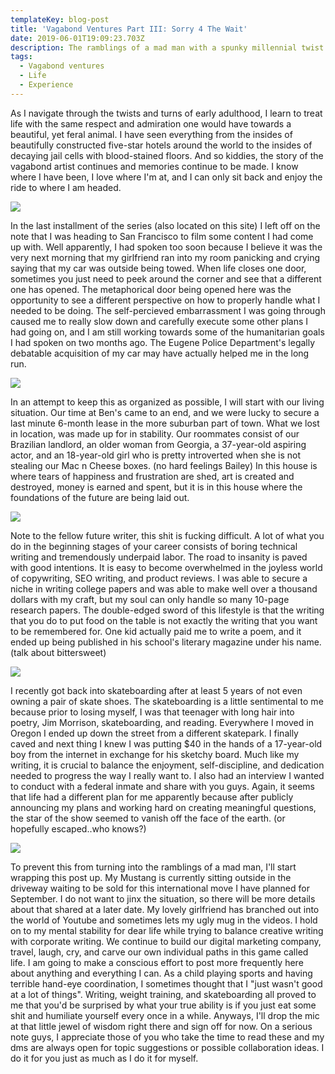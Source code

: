 ```yaml
---
templateKey: blog-post
title: 'Vagabond Ventures Part III: Sorry 4 The Wait'
date: 2019-06-01T19:09:23.703Z
description: The ramblings of a mad man with a spunky millennial​ twist
tags:
  - Vagabond ventures
  - Life
  - Experience
---
```

As I navigate through the twists and turns of early adulthood, I learn to treat life with the same respect and admiration one would have towards a beautiful, yet feral animal. I have seen everything from the insides of beautifully constructed five-star hotels around the world to the insides of decaying jail cells with blood-stained floors. And so kiddies, the story of the vagabond artist continues and memories continue to be made. I know where I have been, I love where I'm at, and I can only sit back and enjoy the ride to where I am headed.

![](/img/img_7977.jpeg)

In the last installment of the series (also located on this site) I left off on the note that I was heading to San Francisco to film some content I had come up with. Well apparently, I had spoken too soon because I believe it was the very next morning that my girlfriend ran into my room panicking and crying saying that my car was outside being towed. When life closes one door, sometimes you just need to peek around the corner and see that a different one has opened. The metaphorical door being opened here was the opportunity to see a different perspective on how to properly handle what I needed to be doing. The self-percieved embarrassment I was going through caused me to really slow down and carefully execute some other plans I had going on, and I am still working towards some of the humanitarian goals I had spoken on two months ago. The Eugene Police Department's legally debatable acquisition of my car may have actually helped me in the long run. 

![](/img/img_7702.jpeg)

In an attempt to keep this as organized as possible, I will start with our living situation. Our time at Ben's came to an end, and we were lucky to secure a last minute 6-month lease in the more suburban part of town. What we lost in location, was made up for in stability. Our roommates consist of our Brazilian landlord, an older woman from Georgia, a 37-year-old aspiring actor, and an 18-year-old girl who is pretty introverted when she is not stealing our Mac n Cheese boxes. (no hard feelings Bailey) In this house is where tears of happiness and frustration are shed, art is created and destroyed, money is earned and spent, but it is in this house where the foundations of the future are being laid out. 

![](/img/img_3993.jpeg)

 Note to the fellow future writer, this shit is fucking difficult. A lot of what you do in the beginning stages of your career consists of boring technical writing and tremendously underpaid labor. The road to insanity is paved with good intentions. It is easy to become overwhelmed in the joyless world of copywriting, SEO writing, and product reviews. I was able to secure a niche in writing college papers and was able to make well over a thousand dollars with my craft, but my soul can only handle so many 10-page research papers. The double-edged sword of this lifestyle is that the writing that you do to put food on the table is not exactly the writing that you want to be remembered for. One kid actually paid me to write a poem, and it ended up being published in his school's literary magazine under his name. (talk about bittersweet)

![](/img/img_3532.jpeg)

 I recently got back into skateboarding after at least 5 years of not even owning a pair of skate shoes. The skateboarding is a little sentimental to me because prior to losing myself, I was that teenager with long hair into poetry, Jim Morrison, skateboarding, and reading. Everywhere I moved in Oregon I ended up down the street from a different skatepark. I finally caved and next thing I knew I was putting $40 in the hands of a 17-year-old boy from the internet in exchange for his sketchy board. Much like my writing, it is crucial to balance the enjoyment, self-discipline, and dedication needed to progress the way I really want to. I also had an interview I wanted to conduct with a federal inmate and share with you guys. Again, it seems that life had a different plan for me apparently because after publicly announcing my plans and working hard on creating meaningful questions, the star of the show seemed to vanish off the face of the earth. (or hopefully escaped..who knows?)

![](/img/img_3519.jpeg)

 To prevent this from turning into the ramblings of a mad man, I'll start wrapping this post up. My Mustang is currently sitting outside in the driveway waiting to be sold for this international move I have planned for September. I do not want to jinx the situation, so there will be more details about that shared at a later date. My lovely girlfriend has branched out into the world of Youtube and sometimes lets my ugly mug in the videos. I hold on to my mental stability for dear life while trying to balance creative writing with corporate writing. We continue to build our digital marketing company, travel, laugh, cry, and carve our own individual paths in this game called life. I am going to make a conscious effort to post more frequently here about anything and everything I can. As a child playing sports and having terrible hand-eye coordination, I sometimes thought that I "just wasn't good at a lot of things". Writing, weight training, and skateboarding all proved to me that you'd be surprised by what your true ability is if you just eat some shit and humiliate yourself every once in a while. Anyways, I'll drop the mic at that little jewel of wisdom right there and sign off for now. On a serious note guys, I appreciate those of you who take the time to read these and my dms are always open for topic suggestions or possible collaboration ideas. I do it for you just as much as I do it for myself.
